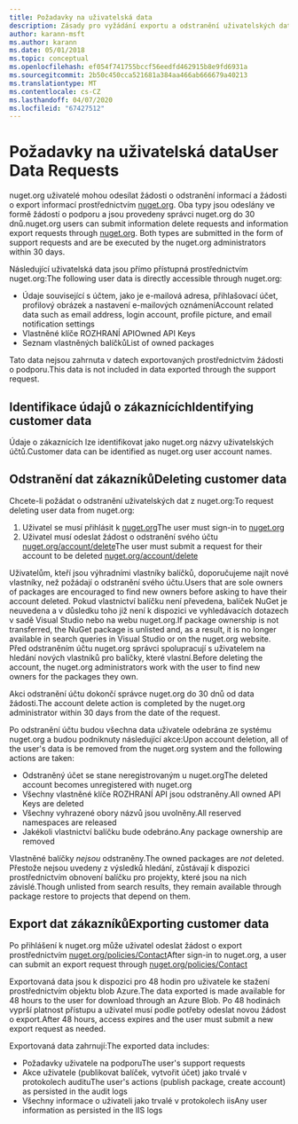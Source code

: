 ```yaml
---
title: Požadavky na uživatelská data
description: Zásady pro vyžádání exportu a odstranění uživatelských dat
author: karann-msft
ms.author: karann
ms.date: 05/01/2018
ms.topic: conceptual
ms.openlocfilehash: ef054f741755bccf56eedfd462915b8e9fd6931a
ms.sourcegitcommit: 2b50c450cca521681a384aa466ab666679a40213
ms.translationtype: MT
ms.contentlocale: cs-CZ
ms.lasthandoff: 04/07/2020
ms.locfileid: "67427512"
---
```

# <a name="user-data-requests"></a><span data-ttu-id="e327b-103">Požadavky na uživatelská data</span><span class="sxs-lookup"><span data-stu-id="e327b-103">User Data Requests</span></span>

<span data-ttu-id="e327b-104">nuget.org uživatelé mohou odesílat žádosti o odstranění informací a žádosti o export informací prostřednictvím [nuget.org](https://www.nuget.org). Oba typy jsou odeslány ve formě žádostí o podporu a jsou provedeny správci nuget.org do 30 dnů.</span><span class="sxs-lookup"><span data-stu-id="e327b-104">nuget.org users can submit information delete requests and information export requests through [nuget.org](https://www.nuget.org). Both types are submitted in the form of support requests and are be executed by the nuget.org administrators within 30 days.</span></span>

<span data-ttu-id="e327b-105">Následující uživatelská data jsou přímo přístupná prostřednictvím nuget.org:</span><span class="sxs-lookup"><span data-stu-id="e327b-105">The following user data is directly accessible through nuget.org:</span></span>

* <span data-ttu-id="e327b-106">Údaje související s účtem, jako je e-mailová adresa, přihlašovací účet, profilový obrázek a nastavení e-mailových oznámení</span><span class="sxs-lookup"><span data-stu-id="e327b-106">Account related data such as email address, login account, profile picture, and email notification settings</span></span>
* <span data-ttu-id="e327b-107">Vlastněné klíče ROZHRANÍ API</span><span class="sxs-lookup"><span data-stu-id="e327b-107">Owned API Keys</span></span>
* <span data-ttu-id="e327b-108">Seznam vlastněných balíčků</span><span class="sxs-lookup"><span data-stu-id="e327b-108">List of owned packages</span></span>

<span data-ttu-id="e327b-109">Tato data nejsou zahrnuta v datech exportovaných prostřednictvím žádosti o podporu.</span><span class="sxs-lookup"><span data-stu-id="e327b-109">This data is not included in data exported through the support request.</span></span>

## <a name="identifying-customer-data"></a><span data-ttu-id="e327b-110">Identifikace údajů o zákaznících</span><span class="sxs-lookup"><span data-stu-id="e327b-110">Identifying customer data</span></span>

<span data-ttu-id="e327b-111">Údaje o zákaznících lze identifikovat jako nuget.org názvy uživatelských účtů.</span><span class="sxs-lookup"><span data-stu-id="e327b-111">Customer data can be identified as nuget.org user account names.</span></span>

## <a name="deleting-customer-data"></a><span data-ttu-id="e327b-112">Odstranění dat zákazníků</span><span class="sxs-lookup"><span data-stu-id="e327b-112">Deleting customer data</span></span>

<span data-ttu-id="e327b-113">Chcete-li požádat o odstranění uživatelských dat z nuget.org:</span><span class="sxs-lookup"><span data-stu-id="e327b-113">To request deleting user data from nuget.org:</span></span>

1. <span data-ttu-id="e327b-114">Uživatel se musí přihlásit k [nuget.org](https://www.nuget.org)</span><span class="sxs-lookup"><span data-stu-id="e327b-114">The user must sign-in to [nuget.org](https://www.nuget.org)</span></span>
1. <span data-ttu-id="e327b-115">Uživatel musí odeslat žádost o odstranění svého účtu [nuget.org/account/delete](https://www.nuget.org/account/delete)</span><span class="sxs-lookup"><span data-stu-id="e327b-115">The user must submit a request for their account to be deleted [nuget.org/account/delete](https://www.nuget.org/account/delete)</span></span>

<span data-ttu-id="e327b-116">Uživatelům, kteří jsou výhradními vlastníky balíčků, doporučujeme najít nové vlastníky, než požádají o odstranění svého účtu.</span><span class="sxs-lookup"><span data-stu-id="e327b-116">Users that are sole owners of packages are encouraged to find new owners before asking to have their account deleted.</span></span> <span data-ttu-id="e327b-117">Pokud vlastnictví balíčku není převedena, balíček NuGet je neuvedena a v důsledku toho již není k dispozici ve vyhledávacích dotazech v sadě Visual Studio nebo na webu nuget.org.</span><span class="sxs-lookup"><span data-stu-id="e327b-117">If package ownership is not transferred, the NuGet package is unlisted and, as a result, it is no longer available in search queries in Visual Studio or on the nuget.org website.</span></span> <span data-ttu-id="e327b-118">Před odstraněním účtu nuget.org správci spolupracují s uživatelem na hledání nových vlastníků pro balíčky, které vlastní.</span><span class="sxs-lookup"><span data-stu-id="e327b-118">Before deleting the account, the nuget.org administrators work with the user to find new owners for the packages they own.</span></span>

<span data-ttu-id="e327b-119">Akci odstranění účtu dokončí správce nuget.org do 30 dnů od data žádosti.</span><span class="sxs-lookup"><span data-stu-id="e327b-119">The account delete action is completed by the nuget.org administrator within 30 days from the date of the request.</span></span>

<span data-ttu-id="e327b-120">Po odstranění účtu budou všechna data uživatele odebrána ze systému nuget.org a budou podniknuty následující akce:</span><span class="sxs-lookup"><span data-stu-id="e327b-120">Upon account deletion, all of the user's data is be removed from the nuget.org system and the following actions are taken:</span></span>

* <span data-ttu-id="e327b-121">Odstraněný účet se stane neregistrovaným u nuget.org</span><span class="sxs-lookup"><span data-stu-id="e327b-121">The deleted account becomes unregistered with nuget.org</span></span>
* <span data-ttu-id="e327b-122">Všechny vlastněné klíče ROZHRANÍ API jsou odstraněny.</span><span class="sxs-lookup"><span data-stu-id="e327b-122">All owned API Keys are deleted</span></span>
* <span data-ttu-id="e327b-123">Všechny vyhrazené obory názvů jsou uvolněny.</span><span class="sxs-lookup"><span data-stu-id="e327b-123">All reserved namespaces are released</span></span>
* <span data-ttu-id="e327b-124">Jakékoli vlastnictví balíčku bude odebráno.</span><span class="sxs-lookup"><span data-stu-id="e327b-124">Any package ownership are removed</span></span>

<span data-ttu-id="e327b-125">Vlastněné balíčky *nejsou* odstraněny.</span><span class="sxs-lookup"><span data-stu-id="e327b-125">The owned packages are *not* deleted.</span></span> <span data-ttu-id="e327b-126">Přestože nejsou uvedeny z výsledků hledání, zůstávají k dispozici prostřednictvím obnovení balíčku pro projekty, které jsou na nich závislé.</span><span class="sxs-lookup"><span data-stu-id="e327b-126">Though unlisted from search results, they remain available through package restore to projects that depend on them.</span></span>

## <a name="exporting-customer-data"></a><span data-ttu-id="e327b-127">Export dat zákazníků</span><span class="sxs-lookup"><span data-stu-id="e327b-127">Exporting customer data</span></span>

<span data-ttu-id="e327b-128">Po přihlášení k nuget.org může uživatel odeslat žádost o export prostřednictvím [nuget.org/policies/Contact](https://www.nuget.org/policies/Contact)</span><span class="sxs-lookup"><span data-stu-id="e327b-128">After sign-in to nuget.org, a user can submit an export request through [nuget.org/policies/Contact](https://www.nuget.org/policies/Contact)</span></span>

<span data-ttu-id="e327b-129">Exportovaná data jsou k dispozici pro 48 hodin pro uživatele ke stažení prostřednictvím objektu blob Azure.</span><span class="sxs-lookup"><span data-stu-id="e327b-129">The data exported is made available for 48 hours to the user for download through an Azure Blob.</span></span> <span data-ttu-id="e327b-130">Po 48 hodinách vyprší platnost přístupu a uživatel musí podle potřeby odeslat novou žádost o export.</span><span class="sxs-lookup"><span data-stu-id="e327b-130">After 48 hours, access expires and the user must submit a new export request as needed.</span></span>

<span data-ttu-id="e327b-131">Exportovaná data zahrnují:</span><span class="sxs-lookup"><span data-stu-id="e327b-131">The exported data includes:</span></span>

* <span data-ttu-id="e327b-132">Požadavky uživatele na podporu</span><span class="sxs-lookup"><span data-stu-id="e327b-132">The user's support requests</span></span>
* <span data-ttu-id="e327b-133">Akce uživatele (publikovat balíček, vytvořit účet) jako trvalé v protokolech auditu</span><span class="sxs-lookup"><span data-stu-id="e327b-133">The user's actions (publish package, create account) as persisted in the audit logs</span></span>
* <span data-ttu-id="e327b-134">Všechny informace o uživateli jako trvalé v protokolech iis</span><span class="sxs-lookup"><span data-stu-id="e327b-134">Any user information as persisted in the IIS logs</span></span>
